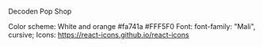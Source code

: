 Decoden Pop Shop

Color scheme: White and orange #fa741a #FFF5F0
Font: font-family: "Mali", cursive;
Icons: https://react-icons.github.io/react-icons
